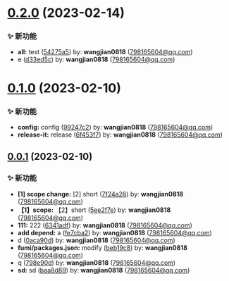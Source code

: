 # [0.2.0](https://github.com/jimwong666/fumi-mono/compare/0.1.0...0.2.0) (2023-02-14)


### ✨ 新功能

* **all:** test ([54275a5](https://github.com/jimwong666/fumi-mono/commit/54275a5)) by: **wangjian0818** (798165604@qq.com)
* e ([d33ed5c](https://github.com/jimwong666/fumi-mono/commit/d33ed5c)) by: **wangjian0818** (798165604@qq.com)



# [0.1.0](https://github.com/jimwong666/fumi-mono/compare/0.0.1...0.1.0) (2023-02-10)


### ✨ 新功能

* **config:** config ([99247c2](https://github.com/jimwong666/fumi-mono/commit/99247c2)) by: **wangjian0818** (798165604@qq.com)
* **release-it:** release ([6f453f7](https://github.com/jimwong666/fumi-mono/commit/6f453f7)) by: **wangjian0818** (798165604@qq.com)



## [0.0.1](https://github.com/jimwong666/fumi-mono/compare/7f24a26...0.0.1) (2023-02-10)


### ✨ 新功能

* **[1] scope change:** [2] short ([7f24a26](https://github.com/jimwong666/fumi-mono/commit/7f24a26)) by: **wangjian0818** (798165604@qq.com)
* **【1】scope:** 【2】short ([5ee2f7e](https://github.com/jimwong666/fumi-mono/commit/5ee2f7e)) by: **wangjian0818** (798165604@qq.com)
* **111:** 222 ([6341adf](https://github.com/jimwong666/fumi-mono/commit/6341adf)) by: **wangjian0818** (798165604@qq.com)
* **add depend:** a ([fe7cba2](https://github.com/jimwong666/fumi-mono/commit/fe7cba2)) by: **wangjian0818** (798165604@qq.com)
* d ([0aca90d](https://github.com/jimwong666/fumi-mono/commit/0aca90d)) by: **wangjian0818** (798165604@qq.com)
* **fumi/packages.json:** modify ([beb19c8](https://github.com/jimwong666/fumi-mono/commit/beb19c8)) by: **wangjian0818** (798165604@qq.com)
* q ([798e90d](https://github.com/jimwong666/fumi-mono/commit/798e90d)) by: **wangjian0818** (798165604@qq.com)
* **sd:** sd ([baa8d89](https://github.com/jimwong666/fumi-mono/commit/baa8d89)) by: **wangjian0818** (798165604@qq.com)



